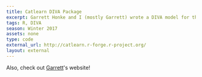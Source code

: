 ```yaml
---
title: Catlearn DIVA Package
excerpt: Garrett Honke and I (mostly Garrett) wrote a DIVA model for the Catlearn R library.
tags: R, DIVA
season: Winter 2017
assets: none
type: code
external_url: http://catlearn.r-forge.r-project.org/
layout: external
---
```


Also, check out [Garrett](http://bingweb.binghamton.edu/~ghonke1/)'s website!
